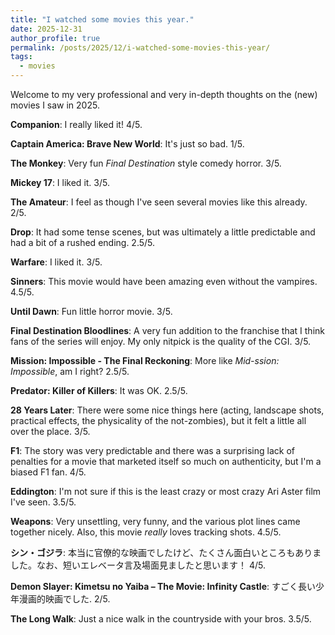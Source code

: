 ```yaml
---
title: "I watched some movies this year."
date: 2025-12-31
author_profile: true
permalink: /posts/2025/12/i-watched-some-movies-this-year/
tags:
  - movies
---
```


Welcome to my very professional and very in-depth thoughts on the (new) movies I saw in 2025.

**Companion**: I really liked it! 4/5.

**Captain America: Brave New World**: It's just so bad. 1/5.

**The Monkey**: Very fun *Final Destination* style comedy horror. 3/5.

**Mickey 17**: I liked it. 3/5.

**The Amateur**: I feel as though I've seen several movies like this already. 2/5.

**Drop**: It had some tense scenes, but was ultimately a little predictable and had a bit of a rushed ending. 2.5/5.

**Warfare**: I liked it. 3/5.

**Sinners**: This movie would have been amazing even without the vampires. 4.5/5.

**Until Dawn**: Fun little horror movie. 3/5.

**Final Destination Bloodlines**: A very fun addition to the franchise that I think fans of the series will enjoy. My only nitpick is the quality of the CGI. 3/5.

**Mission: Impossible - The Final Reckoning**: More like *Mid-ssion: Impossible*, am I right? 2.5/5.

**Predator: Killer of Killers**: It was OK. 2.5/5.

**28 Years Later**: There were some nice things here (acting, landscape shots, practical effects, the physicality of the not-zombies), but it felt a little all over the place. 3/5.

**F1**: The story was very predictable and there was a surprising lack of penalties for a movie that marketed itself so much on authenticity, but I'm a biased F1 fan. 4/5.

**Eddington**: I'm not sure if this is the least crazy or most crazy Ari Aster film I've seen. 3.5/5.

**Weapons**: Very unsettling, very funny, and the various plot lines came together nicely. Also, this movie *really* loves tracking shots. 4.5/5.

**シン・ゴジラ**: 本当に官僚的な映画でしたけど、たくさん面白いところもありました。なお、短いエレベータ言及場面見ましたと思います！ 4/5.

**Demon Slayer: Kimetsu no Yaiba – The Movie: Infinity Castle**: すごく長い少年漫画的映画でした. 2/5.

**The Long Walk**: Just a nice walk in the countryside with your bros. 3.5/5.
